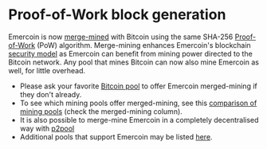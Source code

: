 # Proof-of-Work block generation

Emercoin is now <a target="_blank" rel="nofollow" href="https://en.bitcoin.it/wiki/Merged_mining_specification">merge-mined</a> with
Bitcoin using the same SHA-256 <a target="_blank" rel="nofollow" href="http://en.wikipedia.org/wiki/Proof-of-work_system">Proof-of-Work</a> (PoW)
algorithm. Merge-mining enhances Emercoin's blockchain [security model](/en/introduction/security-principles.md) as Emercoin can benefit from mining
power directed to the Bitcoin network. Any pool that mines Bitcoin can now also mine Emercoin as well, for little overhead.

-   Please ask your favorite <a target="_blank" rel="nofollow" href="https://blockchain.info/pools">Bitcoin pool</a> to offer Emercoin merged-mining if they don't already.
-   To see which mining pools offer merged-mining, see this <a target="_blank" rel="nofollow" href="http://en.bitcoin.it/wiki/Comparison_of_mining_pools">comparison of mining pools</a> (check the merged-mining column).
-   It is also possible to merge-mine Emercoin in a completely decentralised way with <a target="_blank" rel="nofollow" href="http://p2pool.org">p2pool</a>
-   Additional pools that support Emercoin may be listed [here](/en/links-resources.md#pow-mining-pools-and-info).

